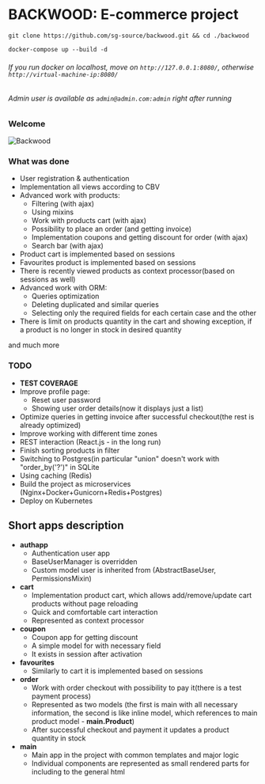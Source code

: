 # BACKWOOD: E-commerce project 

`git clone https://github.com/sg-source/backwood.git && cd ./backwood `

`docker-compose up --build -d`
###### If you run docker on localhost, move on `http://127.0.0.1:8080/`, otherwise `http://virtual-machine-ip:8080/`

###### Admin user is available as `admin@admin.com:admin` right after running

### Welcome
![Backwood](/web/GH/backwood.gif)

### What was done
- User registration & authentication
- Implementation all views according to CBV
- Advanced work with products:
    - Filtering (with ajax)
    - Using mixins
    - Work with products cart (with ajax)
    - Possibility to place an order (and getting invoice)
    - Implementation coupons and getting discount for order (with ajax)
    - Search bar (with ajax)
- Product cart is implemented based on sessions
- Favourites product is implemented based on sessions
- There is recently viewed products as context processor(based on sessions as well)
- Advanced work with ORM:
    - Queries optimization
    - Deleting duplicated and similar queries
    - Selecting only the required fields for each certain case and the other
- There is limit on products quantity in the cart and showing exception, if a product is no longer in stock in desired quantity 

and much more


### TODO
- **TEST COVERAGE**
- Improve profile page:
    - Reset user password
    - Showing user order details(now it displays just a list)
- Optimize queries in getting invoice after successful checkout(the rest is already optimized)
- Improve working with different time zones
- REST interaction (React.js - in the long run)
- Finish sorting products in filter
- Switching to Postgres(in particular "union" doesn't work with "order_by('?')" in SQLite
- Using caching (Redis)
- Build the project as microservices (Nginx+Docker+Gunicorn+Redis+Postgres)
- Deploy on Kubernetes

## Short apps description
- **authapp**
    - Authentication user app
    - BaseUserManager is overridden 
    - Custom model user is inherited from (AbstractBaseUser, PermissionsMixin)
- **cart**
  - Implementation product cart, which allows add/remove/update cart products without page reloading
  - Quick and comfortable cart interaction
  - Represented as context processor
- **coupon**
  - Coupon app for getting discount
  - A simple model for with necessary field
  - It exists in session after activation
- **favourites**
  - Similarly to cart it is implemented based on sessions
- **order**
  - Work with order checkout with possibility to pay it(there is a test payment process)
  - Represented as two models (the first is main with all necessary information, the second is like inline model, which references to main product model - **main.Product**)
  - After successful checkout and payment it updates a product quantity in stock
- **main**
  - Main app in the project with common templates and major logic
  - Individual components are represented as small rendered parts for including to the general html
